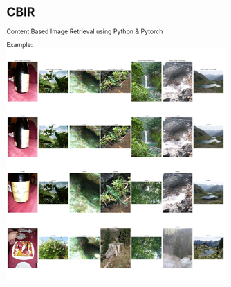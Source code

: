 # CBIR
Content Based Image Retrieval using Python &amp; Pytorch

Example:
![](https://github.com/rudyn2/cbir/blob/master/example3.jpg?raw=true)
